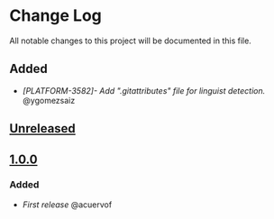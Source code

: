 # Change Log
All notable changes to this project will be documented in this file.

## Added
- *[PLATFORM-3582]- Add ".gitattributes" file for linguist detection.* @ygomezsaiz

## [Unreleased](https://github.com/idealista/cerebro_role/tree/develop)

## [1.0.0](https://github.com/idealista/cerebro_role/tree/1.0.0)
### Added
- *First release* @acuervof